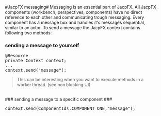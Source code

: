 
#JacpFX messaging#
Messaging is an essential part of JacpFX. All JacpFX components (workbench, perspectives, components) have no direct reference to each other and communicating trough messaging. 
Every component has a message box and handles it's messages sequential, similar to an actor. 
To send a message the JacpFX context contains following two methods:
### sending a message to yourself ###
<pre>
@Resource
private Context context;   
...    
context.send("message");
</pre>
> This can be interesting when you want to execute methods in a worker thread. (see non blocking UI)

<br/>
### sending a message to a specific component  ###
<pre>
context.send(ComponentIds.COMPONENT_ONE,"message");
</pre> 





